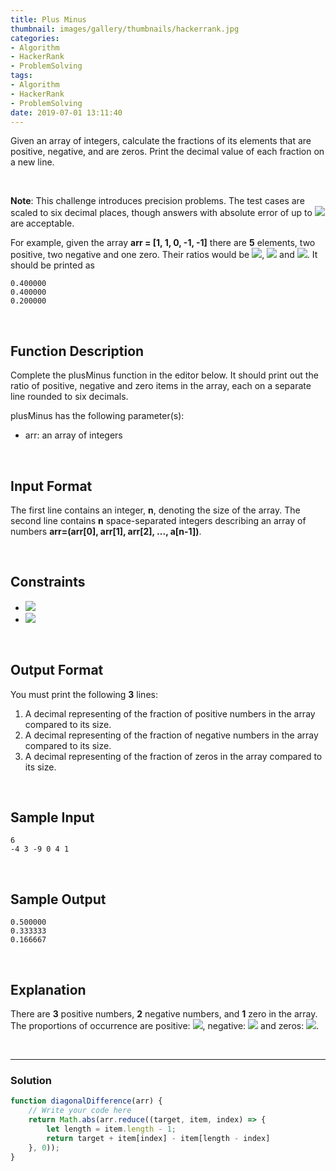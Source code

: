 ```yaml
---
title: Plus Minus
thumbnail: images/gallery/thumbnails/hackerrank.jpg
categories:
- Algorithm
- HackerRank
- ProblemSolving
tags:
- Algorithm
- HackerRank
- ProblemSolving
date: 2019-07-01 13:11:40
---
```

  

Given an array of integers, calculate the fractions of its elements that are positive, negative, and are zeros. Print the decimal value of each fraction on a new line.

<br/>
<!-- more -->

**Note**: This challenge introduces precision problems. The test cases are scaled to six decimal places, though answers with absolute error of up to ![](https://latex.codecogs.com/gif.latex?10^{-4}) are acceptable.

For example, given the array **arr = [1, 1, 0, -1, -1]** there are **5** elements, two positive, two negative and one zero. Their ratios would be ![](https://latex.codecogs.com/gif.latex?\frac{2}{5}=0.400000), ![](https://latex.codecogs.com/gif.latex?\frac{2}{5}=0.400000) and ![](https://latex.codecogs.com/gif.latex?\frac{1}{5}=0.200000). It should be printed as
```
0.400000
0.400000
0.200000
```

<br/>

## Function Description

Complete the plusMinus function in the editor below. It should print out the ratio of positive, negative and zero items in the array, each on a separate line rounded to six decimals.

plusMinus has the following parameter(s):

- arr: an array of integers

<br/>

## Input Format

The first line contains an integer, **n**, denoting the size of the array. 
The second line contains **n** space-separated integers describing an array of numbers **arr=(arr[0], arr[1], arr[2], ..., a[n-1])**.

<br/>

## Constraints
- ![](https://latex.codecogs.com/gif.latex?0<&space;n\leq&space;100)
- ![](https://latex.codecogs.com/gif.latex?-100\leq&space;arr[i]\leq&space;100)
 
<br/>

## Output Format

You must print the following **3** lines:

1. A decimal representing of the fraction of positive numbers in the array compared to its size.
2. A decimal representing of the fraction of negative numbers in the array compared to its size.
3. A decimal representing of the fraction of zeros in the array compared to its size.

<br/>

## Sample Input
```
6
-4 3 -9 0 4 1 
```

<br/>
       
## Sample Output
```
0.500000
0.333333
0.166667
```

<br/>

## Explanation

There are **3** positive numbers, **2** negative numbers, and **1** zero in the array. 
The proportions of occurrence are positive: ![](https://latex.codecogs.com/gif.latex?\frac{3}{6}=0.500000), negative: ![](https://latex.codecogs.com/gif.latex?\frac{2}{6}=0.333333) and zeros: ![](https://latex.codecogs.com/gif.latex?\frac{1}{6}=0.166667).

<br/>

---

### Solution

```javascript
function diagonalDifference(arr) {
    // Write your code here
    return Math.abs(arr.reduce((target, item, index) => {
        let length = item.length - 1;
        return target + item[index] - item[length - index]
    }, 0));
}
```
